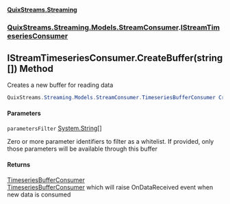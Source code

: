 #### [QuixStreams.Streaming](index.md 'index')
### [QuixStreams.Streaming.Models.StreamConsumer](QuixStreams.Streaming.Models.StreamConsumer.md 'QuixStreams.Streaming.Models.StreamConsumer').[IStreamTimeseriesConsumer](IStreamTimeseriesConsumer.md 'QuixStreams.Streaming.Models.StreamConsumer.IStreamTimeseriesConsumer')

## IStreamTimeseriesConsumer.CreateBuffer(string[]) Method

Creates a new buffer for reading data

```csharp
QuixStreams.Streaming.Models.StreamConsumer.TimeseriesBufferConsumer CreateBuffer(params string[] parametersFilter);
```
#### Parameters

<a name='QuixStreams.Streaming.Models.StreamConsumer.IStreamTimeseriesConsumer.CreateBuffer(string[]).parametersFilter'></a>

`parametersFilter` [System.String](https://docs.microsoft.com/en-us/dotnet/api/System.String 'System.String')[[]](https://docs.microsoft.com/en-us/dotnet/api/System.Array 'System.Array')

Zero or more parameter identifiers to filter as a whitelist. If provided, only those parameters will be available through this buffer

#### Returns
[TimeseriesBufferConsumer](TimeseriesBufferConsumer.md 'QuixStreams.Streaming.Models.StreamConsumer.TimeseriesBufferConsumer')  
[TimeseriesBufferConsumer](TimeseriesBufferConsumer.md 'QuixStreams.Streaming.Models.StreamConsumer.TimeseriesBufferConsumer') which will raise OnDataReceived event when new data is consumed